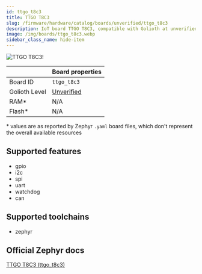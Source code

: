 ```yaml
---
id: ttgo_t8c3
title: TTGO T8C3
slug: /firmware/hardware/catalog/boards/unverified/ttgo_t8c3
description: IoT board TTGO T8C3, compatible with Golioth at unverified level.
image: /img/boards/ttgo_t8c3.webp
sidebar_class_name: hide-item
---
```


[//]: # (This is an auto-generated file, do not edit! Changes to it will be lost upon re-generation)

![TTGO T8C3!](/img/boards/ttgo_t8c3.webp "TTGO T8C3")

|                | Board properties     |
| -------------  | -------------------- |
| Board ID       | `ttgo_t8c3` |
| Golioth Level  | [Unverified](/firmware/hardware#unverified-boards) |
| RAM*           | N/A |
| Flash*         | N/A |

\* values are as reported by Zephyr `.yaml` board files, which don't represent the overall available resources



## Supported features

* gpio
* i2c
* spi
* uart
* watchdog
* can

## Supported toolchains

* zephyr

## Official Zephyr docs

[TTGO T8C3 (ttgo_t8c3)](https://docs.zephyrproject.org/latest/boards/lilygo/ttgo_t8c3/doc/index.html)
